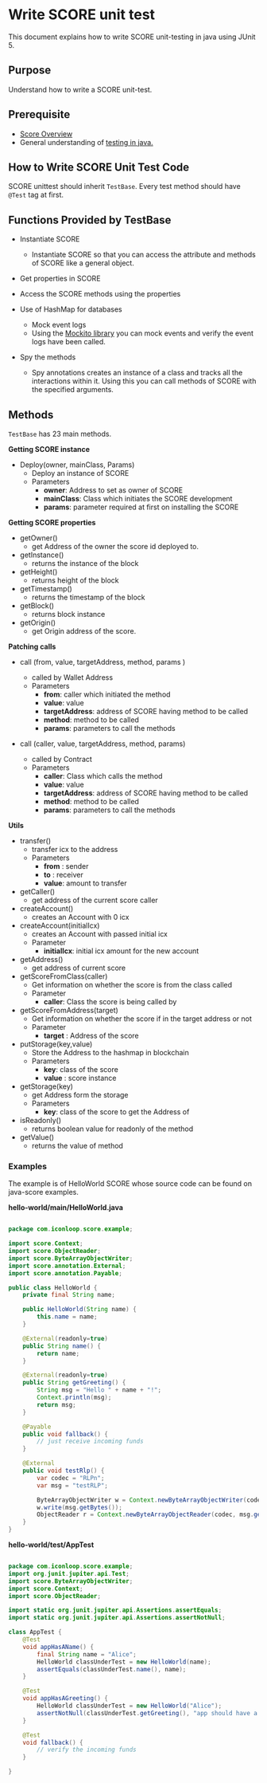 # Write SCORE unit test

This document explains how to write SCORE unit-testing in java using JUnit 5.

## Purpose

Understand how to write a SCORE unit-test.

## Prerequisite

* [Score Overview](../overview.md)
* General understanding of [testing in java.](https://junit.org/junit5/docs/current/user-guide/#writing-tests)

## How to Write SCORE Unit Test Code

SCORE unittest should inherit `TestBase`. Every test method should have `@Test` tag at first.

## Functions Provided by TestBase

* Instantiate SCORE 
  * Instantiate SCORE so that you can access the attribute and methods of SCORE like a general object.

* Get properties in SCORE
* Access the SCORE methods using the properties
* Use of HashMap for databases
  * Mock event logs
  * Using the [Mockito library](https://javadoc.io/doc/org.mockito/mockito-core/latest/org/mockito/Mockito.html)
  you can mock events and verify the event logs have been called.
* Spy the methods
  * Spy annotations creates an instance of a class and tracks all the interactions within it. 
  Using this you can call methods of SCORE with the specified arguments.

## Methods

`TestBase` has 23 main methods.

**Getting SCORE instance**

* Deploy(owner, mainClass, Params)
  * Deploy an instance of SCORE 
  * Parameters 
    * **owner**: Address to set as owner of SCORE 
    * **mainClass**: Class which initiates the SCORE development 
    * **params**: parameter required at first on installing the SCORE
    
**Getting SCORE properties**

* getOwner()
  * get Address of the owner the score id deployed to.
* getInstance()
  * returns the instance of the block
* getHeight()
  * returns height of the block
* getTimestamp()
  * returns the timestamp of the block
* getBlock()
  * returns block instance 
* getOrigin()
  * get Origin address of the score.

**Patching calls**

* call (from, value, targetAddress, method, params )
  * called by Wallet Address 
  * Parameters 
    * **from**: caller which initiated the method 
    * **value**: value 
    * **targetAddress**: address of SCORE having method to be called 
    * **method**: method to be called 
    * **params**: parameters to call the methods

* call (caller, value, targetAddress, method, params)
  * called by Contract 
  * Parameters 
    * **caller**: Class which calls the method 
    * **value**: value 
    * **targetAddress**: address of SCORE having method to be called 
    * **method**: method to be called 
    * **params**: parameters to call the methods

**Utils**

* transfer()
  * transfer icx to the address
  * Parameters
    * **from** : sender
    * **to** : receiver
    * **value**: amount to transfer
* getCaller()
  * get address of the current score caller
* createAccount()
  * creates an Account with 0 icx
* createAccount(initialIcx)
  * creates an Account with passed initial icx
  * Parameter 
    * **initialIcx**: initial icx amount for the new account
* getAddress()
  * get address of current score
* getScoreFromClass(caller)
  * Get information on whether the score is from the class called
  * Parameter
    * **caller**: Class the score is being called by
* getScoreFromAddress(target)
  * Get information on whether the score if in the target address or not
  * Parameter
    * **target** : Address of the score
* putStorage(key,value)
  * Store the Address to the hashmap in blockchain
  * Parameters
    * **key**: class of the score
    * **value** : score instance
* getStorage(key)
  * get Address form the storage 
  * Parameters 
    * **key**: class of the score to get the Address of
* isReadonly()
  * returns boolean value for readonly of the method
* getValue()
  * returns the value of method

### Examples

The example is  of HelloWorld SCORE whose source code can be found on java-score examples. 

**hello-world/main/HelloWorld.java**

```java

package com.iconloop.score.example;

import score.Context;
import score.ObjectReader;
import score.ByteArrayObjectWriter;
import score.annotation.External;
import score.annotation.Payable;

public class HelloWorld {
    private final String name;

    public HelloWorld(String name) {
        this.name = name;
    }

    @External(readonly=true)
    public String name() {
        return name;
    }

    @External(readonly=true)
    public String getGreeting() {
        String msg = "Hello " + name + "!";
        Context.println(msg);
        return msg;
    }

    @Payable
    public void fallback() {
        // just receive incoming funds
    }

    @External
    public void testRlp() {
        var codec = "RLPn";
        var msg = "testRLP";

        ByteArrayObjectWriter w = Context.newByteArrayObjectWriter(codec);
        w.write(msg.getBytes());
        ObjectReader r = Context.newByteArrayObjectReader(codec, msg.getBytes());
    }
}
```

**hello-world/test/AppTest**

```java

package com.iconloop.score.example;
import org.junit.jupiter.api.Test;
import score.ByteArrayObjectWriter;
import score.Context;
import score.ObjectReader;

import static org.junit.jupiter.api.Assertions.assertEquals;
import static org.junit.jupiter.api.Assertions.assertNotNull;

class AppTest {
    @Test
    void appHasAName() {
        final String name = "Alice";
        HelloWorld classUnderTest = new HelloWorld(name);
        assertEquals(classUnderTest.name(), name);
    }

    @Test
    void appHasAGreeting() {
        HelloWorld classUnderTest = new HelloWorld("Alice");
        assertNotNull(classUnderTest.getGreeting(), "app should have a greeting");
    }

    @Test
    void fallback() {
        // verify the incoming funds
    }

}
```

